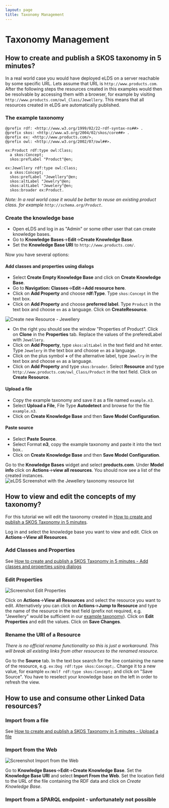 ```yaml
---
layout: page
title: Taxonomy Management
---
```


# Taxonomy Management
## How to create and publish a SKOS taxonomy in 5 minutes?
In a real world case you would have deployed eLDS on a server reachable by some specific URL. Lets assume that URL is `http://www.products.com`. After the following steps the resources created in this examples would then be resolvable by accessing them with a browser, for example by visiting `http://www.products.com/owl_Class/Jewellery`. This means that all resources created in eLDS are automatically published.

### <a id="taxonomy"></a>The example taxonomy

    @prefix rdf: <http://www.w3.org/1999/02/22-rdf-syntax-ns##> .
    @prefix skos: <http://www.w3.org/2004/02/skos/core##> .
    @prefix ex: <http://www.products.com/>.
    @prefix owl: <http://www.w3.org/2002/07/owl##>.

    ex:Product rdf:type owl:Class;
      a skos:Concept;
      skos:prefLabel "Product"@en;

    ex:Jewellery rdf:type owl:Class;
      a skos:Concept;
      skos:prefLabel "Jewellery"@en;
      skos:altLabel "Jewelry"@en;
      skos:altLabel "Jewelery"@en;
      skos:broader ex:Product.                                                  

*Note: In a real world case it would be better to reuse an existing product class. for example `http://schema.org/Product`*.

### Create the knowledge base
- Open eLDS and log in as "Admin" or some other user that can create knowledge bases.
- Go to **Knowledge Bases**->**Edit**->**Create Knowledge Base**.
- Set the **Knowledge Base URI** to `http://www.products.com/`.

Now you have several options:
#### <a id="dialog"></a>Add classes and properties using dialogs
- Select **Create Empty Knowledge Base** and click on **Create Knowledge Base**.
- Go to **Navigation: Classes**->**Edit**->**Add resource here**.
- Click on **Add Property** and choose **rdf:Type**. Type `skos:Concept` in the text box.
- Click on **Add Property** and choose **preferred label**. Type `Product` in the text box and choose `en` as a language. Click on **CreateResource**.

![Create new Resource - Jewellery](https://github.com/AKSW/OntoWiki/wiki/images/ontowiki-screenshot-create-new-resource-jewellery.png)
- On the right you should see the window "Properties of Product". Click on **Clone** in the **Properties** tab. Replace the values of the preferedLabel with `Jewellery`.
- Click on **Add Property**, type `skos:altLabel` in the text field and hit enter. Type `Jewelery` in the text box and choose `en` as a language.
- Click on the plus symbol **+** of the alternative label, type `Jewelry` in the text box and choose `en` as a language.
- Click on **Add Property** and type `skos:broader`. Select **Resource** and type `http://www.products.com/owl_Class/Product` in the text field. Click on **Create Resource**.

#### <a id="upload-file"></a>Upload a file
- Copy the example taxonomy and save it as a file named `example.n3`.
- Select **Upload a File**, File Type **Autodetect** and browse for the file `example.n3`.
- Click on **Create Knowledge Base** and then **Save Model Configuration**.

#### Paste source
- Select **Paste Source**.
- Select Format **n3**, copy the example taxonomy and paste it into the text box..
- Click on **Create Knowledge Base** and then **Save Model Configuration**.

Go to the **Knowledge Bases** widget and select **products.com**. Under **Model info** click on **Actions**->**view all resources**. You should now see a list of the created instances.
![eLDS Screenshot with the Jewellery taxonomy resource list](https://github.com/AKSW/OntoWiki/wiki/images/ontowiki-screenshot-taxonomy-jewellery-resource-list.png)

## How to view and edit the concepts of my taxonomy?
For this tutorial we will edit the taxonomy created in [How to create and publish a SKOS Taxonomy in 5 minutes](How-to-create-and-publish-a-SKOS-Taxonomy-in-5-minutes).

Log in and select the knowledge base you want to view and edit. Click on **Actions**->**View all Resources**.

### Add Classes and Properties
See [How to create and publish a SKOS Taxonomy in 5 minutes - Add classes and properties using dialogs](How-to-create-and-publish-a-SKOS-Taxonomy-in-5-minutes##dialog)

### Edit Properties
![Screenshot Edit Properties](https://github.com/AKSW/OntoWiki/wiki/images/ontowiki-screenshot-edit-properties.png)

Click on **Actions**->**View all Resources** and select the resource you want to edit. Alternatively you can click on **Actions**->**Jump to Resource** and type the name of the resource in the text field (prefix not required, e.g. "Jewellery" would be sufficient in our [example taxonomy](How-to-create-and-publish-a-SKOS-Taxonomy-in-5-minutes##taxonomy)). Click on **Edit Properties** and edit the values. Click on **Save Changes**.

### Rename the URI of a Resource
*There is no official rename functionality so this is just a workaround.*
*This will break all existing links from other resources to the renamed resource.*

Go to the **Source** tab. In the text box search for the line containing the name of the resource, e.g. `ex:Dog rdf:type skos:Concept;`. Change it to a new value, for example `ex:Wolf rdf:type skos:Concept;` and click on "Save Source". You have to reselect your knowledge base on the left in order to refresh the view.

## How to use and consume other Linked Data resources?
### Import from a file
See [How to create and publish a SKOS Taxonomy in 5 minutes - Upload a file](#upload-file)

### Import from the Web
![Screenshot Import from the Web](https://github.com/AKSW/OntoWiki/wiki/images/ontowiki-screenshot-import-from-the-web.png)

Go to **Knowledge Bases**->**Edit**->**Create Knowledge Base**.
Set the **Knowledge Base URI** and select **Import From the Web**.
Set the location field to the URL of the file containing the RDF data and click on *Create Knowledge Base*.

### Import from a SPARQL endpoint - unfortunately not possible
